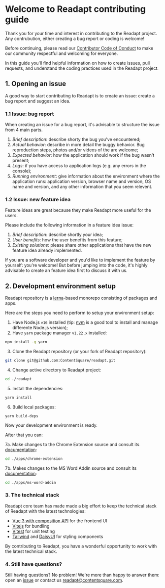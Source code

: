# Welcome to Readapt contributing guide

Thank you for your time and interest in contributing to the Readapt project. Any contrubution, either creating a bug report or coding is welcome! 

Before continuing, please read our [Contributor Code of Conduct](./CODE_OF_CONDUCT.md) to make our community respectful and welcoming for everyone.  

In this guide you'll find helpful information on how to create issues, pull requests, and understand the coding practices used in the Readapt project.  

## 1. Opening an issue

A good way to start contributing to Readapt is to create an issue: create a bug report and suggest an idea.

### 1.1 Issue: bug report

When creating an issue for a bug report, it's advisable to structure the issue from 4 main parts.  

1. *Brief description*: describe shorty the bug you've encountered;
2. *Actual behavior*: describe in more detail the buggy behavior. Bug reproduction steps, photos and/or videos of the are welcome;
3. *Expected behavior*: how the application should work if the bug wasn't present;
3. *Logs*: if you have access to application logs (e.g. any errors in the console);
4. *Running environment*: give information about the environment where the application runs: application version, browser name and version, OS name and version, and any other information that you seem relevent.

### 1.2 Issue: new feature idea

Feature ideas are great because they make Readapt more useful for the users.  

Please include the following information in a feature idea issue:

1. *Brief description*: describe shortly your idea;
2. *User benefits*: how the user benefits from this feature;
3. *Existing solutions*: please share other applications that have the new feature idea already implemented.

If you are a software developer and you'd like to implement the feature by yourself: you're welcome! But before jumping into the code, it's highly advisable to create an feature idea first to discuss it with us.  

## 2. Development environment setup

Readapt repository is a [lerna](https://lerna.js.org/)-based monorepo consisting of packages and apps.

Here are the steps you need to perform to setup your environment setup:

1. Have Node.js `v16` installed (tip: [nvm](https://github.com/nvm-sh/nvm) is a good tool to install and manage differente Node.js version);
2. Have `yarn` package manager `v1.22.x` installed:
```bash
npm install -g yarn
```
3. Clone the Readapt repository (or your fork of Readapt repository):
```bash
git clone git@github.com:ContentSquare/readapt.git
```
4. Change active directory to Readapt project:
```bash
cd ./readapt
```
5. Install the dependencies:
```bash
yarn install
```
6. Build local packages:
```
yarn build-deps
```

Now your development environment is ready.  

After that you can:

7a. Make changes to the Chrome Extension source and consult its [documentation](https://github.com/ContentSquare/readapt/tree/master/apps/chrome-extension#readapt-chrome-extension):
```bash
cd ./apps/chrome-extension
```
7b. Makes changes to the MS Word Addin source and consult its [documentation](https://github.com/ContentSquare/readapt/tree/master/apps/ms-word-addin#ms-word-add-in):
```bash
cd ./apps/ms-word-addin
```

### 3. The technical stack

Readapt core team has made made a big effort to keep the technical stack of Readapt with the latest technologies:

* [Vue 3 with composition API](https://vuejs.org/guide/introduction.html) for the frontend UI
* [Vitejs](https://vitejs.dev/) for bundling
* [Vitest](https://vitest.dev/) for unit testing
* [Tailwind](https://tailwindcss.com/) and [DaisyUI](https://daisyui.com/) for styling components

By contributing to Readapt, you have a wonderful opportunity to work with the latest technical stack.  

### 4. Still have questions?

Still having questions? No problem! We're more than happy to answer them: open an [issue](https://github.com/ContentSquare/readapt/issues/new) or contact us [readapt@contentsquare.com](mailto:readapt@contentsquare.com).